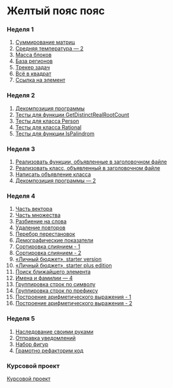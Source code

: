 # Желтый пояс пояс

### Неделя 1

1) [Суммирование матриц](week1/task1)
2) [Средняя температура — 2](week1/task2)
3) [Масса блоков](week1/task3)
4) [База регионов](week1/task4)
5) [Трекер задач](week1/task5)
6) [Всё в квадрат](week1/task6)
7) [Ссылка на элемент](week1/task7)

### Неделя 2

1) [Декомпозиция программы](week2/task1)
2) [Тесты для функции GetDistinctRealRootCount](week2/task2)
3) [Тесты для класса Person](week2/task3)
4) [Тесты для класса Rational](week2/task4)
5) [Тесты для функции IsPalindrom](week2/task5)

### Неделя 3

1) [Реализовать функции, объявленные в заголовочном файле](week3/task1)
2) [Реализовать класс, объявленный в заголовочном файле](week3/task2)
3) [Написать объявление класса](week3/task3)
4) [Декомпозиция программы — 2](week3/task4)

### Неделя 4

1) [Часть вектора](week4/task1)
2) [Часть множества](week4/task2)
3) [Разбиение на слова](week4/task3)
4) [Удаление повторов](week4/task4)
5) [Перебор перестановок](week4/task5)
6) [Демографические показатели](week4/task6)
7) [Сортировка слиянием - 1](week4/task7)
8) [Сортировка слиянием - 2](week4/task8)
9) [«Личный бюджет», starter version](week4/task9)
10) [«Личный бюджет», starter plus edition](week4/task10)
11) [Поиск ближайшего элемента](week4/task11)
12) [Имена и фамилии — 4](week4/task12)
13) [Группировка строк по символу](week4/task13)
14) [Группировка строк по префиксу](week4/task14)
15) [Построение арифметического выражения - 1](week4/task15)
16) [Построение арифметического выражения - 2](week4/task16)

### Неделя 5

1) [Наследование своими руками](week5/task1)
2) [Отправка уведомлений](week5/task2)
3) [Набор фигур](week5/task3)
4) [Грамотно рефакторим код](week5/task4)
 
### Курсовой проект

[Курсовой проект](final)

